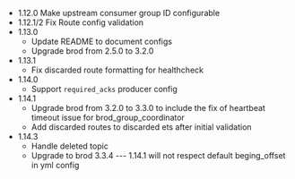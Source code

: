 - 1.12.0
    Make upstream consumer group ID configurable
- 1.12.1/2
    Fix Route config validation
- 1.13.0
    * Update README to document configs
    * Upgrade brod from 2.5.0 to 3.2.0
- 1.13.1
    * Fix discarded route formatting for healthcheck
- 1.14.0
    * Support `required_acks` producer config
- 1.14.1
    * Upgrade brod from 3.2.0 to 3.3.0 to include the fix of heartbeat timeout issue for brod_group_coordinator
    * Add discarded routes to discarded ets after initial validation
- 1.14.3
    * Handle deleted topic
    * Upgrade to brod 3.3.4 --- 1.14.1 will not respect default beging_offset in yml config
